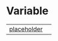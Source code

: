 # Variable



|                                                             |     |
| ----------------------------------------------------------- | --- |
| [placeholder](/plugin-parcel/variable/index/placeholder.md) |     |


